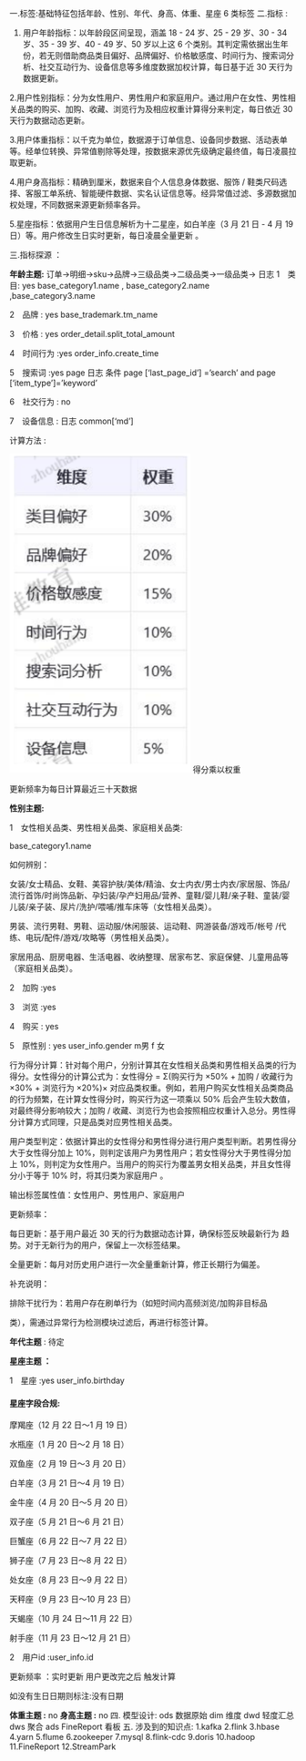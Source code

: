一.标签:基础特征包括年龄、性别、年代、身高、体重、星座 6 类标签
二.指标 :

  1. 用户年龄指标：以年龄段区间呈现，涵盖 18 - 24 岁、25 - 29 岁、30 - 34 岁、35 - 39 岁、40 - 49 岁、50 岁以上这 6 个类别。其判定需依据出生年份，若无则借助商品类目偏好、品牌偏好、价格敏感度、时间行为、搜索词分析、社交互动行为、设备信息等多维度数据加权计算，每日基于近 30 天行为数据更新。

  2.用户性别指标：分为女性用户、男性用户和家庭用户。通过用户在女性、男性相关品类的购买、加购、收藏、浏览行为及相应权重计算得分来判定，每日依近 30 天行为数据动态更新。

  3.用户体重指标：以千克为单位，数据源于订单信息、设备同步数据、活动表单等。经单位转换、异常值剔除等处理，按数据来源优先级确定最终值，每日凌晨拉取更新。

  4.用户身高指标：精确到厘米，数据来自个人信息身体数据、服饰 / 鞋类尺码选择、客服工单系统、智能硬件数据、实名认证信息等。经异常值过滤、多源数据加权处理，不同数据来源更新频率各异。

  5.星座指标：依据用户生日信息解析为十二星座，如白羊座（3 月 21 日 - 4 月 19 日）等。用户修改生日实时更新，每日凌晨全量更新 。

三.指标探源 ：

**年龄主题:**
订单->明细->sku->品牌->三级品类->二级品类->一级品类-> 日志
1　类目: yes base_category1.name , base_category2.name ,base_category3.name

2　品牌 : yes base_trademark.tm_name

3　价格 : yes  order_detail.split_total_amount

4　时间行为 :yes  order_info.create_time

5　搜索词 :yes  page 日志 条件 page [‘last_page_id’] =’search’ and 
page [‘item_type’]=’keyword’ 

6　社交行为 : no

7　设备信息 : 日志 common[‘md’]

计算方法 :

![img.png](img.png)
得分乘以权重

更新频率为每日计算最近三十天数据

**性别主题:**

1　女性相关品类、男性相关品类、家庭相关品类:

base_category1.name

如何辨别：

女装/女士精品、女鞋、美容护肤/美体/精油、女士内衣/男士内衣/家居服、饰品/流行首饰/时尚饰品新、孕妇装/孕产妇用品/营养、童鞋/婴儿鞋/亲子鞋、童装/婴儿装/亲子装、尿片/洗护/喂哺/推车床等（女性相关品类）。

男装、流行男鞋、男鞋、运动服/休闲服装、运动鞋、网游装备/游戏币/帐号 /代练、电玩/配件/游戏/攻略等（男性相关品类）。

家居用品、厨房电器、生活电器、收纳整理、居家布艺、家庭保健、儿童用品等（家庭相关品类）。

2　加购 :yes

3　浏览 :yes

4　购买 : yes

5　原性别 : yes user_info.gender m男 f 女

行为得分计算：针对每个用户，分别计算其在女性相关品类和男性相关品类的行为得分。女性得分的计算公式为：女性得分 = Σ(购买行为 ×50% + 加购 / 收藏行为 ×30% + 浏览行为 ×20%)× 对应品类权重。例如，若用户购买女性相关品类商品的行为频繁，在计算女性得分时，购买行为这一项乘以 50% 后会产生较大数值，对最终得分影响较大；加购 / 收藏、浏览行为也会按照相应权重计入总分。男性得分计算方式同理，只是品类对应男性相关品类。

用户类型判定：依据计算出的女性得分和男性得分进行用户类型判断。若男性得分大于女性得分加上 10%，则判定该用户为男性用户；若女性得分大于男性得分加上 10%，则判定为女性用户。当用户的购买行为覆盖男女相关品类，并且女性得分小于等于 10% 时，将其归类为家庭用户 。

输出标签属性值：女性用户、男性用户、家庭用户

更新频率：

每日更新：基于用户最近 30 天的行为数据动态计算，确保标签反映最新行为 趋势。对于无新行为的用户，保留上一次标签结果。

全量更新：每月对历史用户进行一次全量重新计算，修正长期行为偏差。

补充说明：

排除干扰行为：若用户存在刷单行为（如短时间内高频浏览/加购非目标品

类），需通过异常行为检测模块过滤后，再进行标签计算。

**年代主题** : 待定

**星座主题 ：**

1　星座 :yes user_info.birthday

#### **星座****字段****合规:**

摩羯座（12 月 22 日～1 月 19 日）

水瓶座（1 月 20 日～2 月 18 日）

双鱼座（2 月 19 日～3 月 20 日）

白羊座（3 月 21 日～4 月 19 日）

金牛座（4 月 20 日～5 月 20 日）

双子座（5 月 21 日～6 月 21 日）

巨蟹座（6 月 22 日～7 月 22 日）

狮子座（7 月 23 日～8 月 22 日）

处女座（8 月 23 日～9 月 22 日）

天秤座（9 月 23 日～10 月 23 日）

天蝎座（10 月 24 日～11 月 22 日）

射手座（11 月 23 日～12 月 21 日）

2　用户id :user_info.id

更新频率 ：实时更新 用户更改完之后 触发计算

如没有生日日期则标注:没有日期

**体重主题 :** no
**身高主题 :** no
四. 模型设计:
  ods 数据原始 
  dim 维度 
  dwd 轻度汇总 
  dws 聚合 
  ads FineReport 看板 
五. 涉及到的知识点:
   1.kafka 
   2.flink
   3.hbase 
   4.yarn
   5.flume 
   6.zookeeper
   7.mysql
   8.flink-cdc 
   9.doris 
   10.hadoop 
   11.FineReport 
   12.StreamPark
